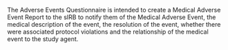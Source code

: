 The Adverse Events Questionnaire is intended to create a Medical Adverse Event Report to the sIRB to notify them of the Medical Adverse Event, the medical description of the event, the resolution of the event, whether there were associated protocol violations and the relationship of the medical event to the study agent.
